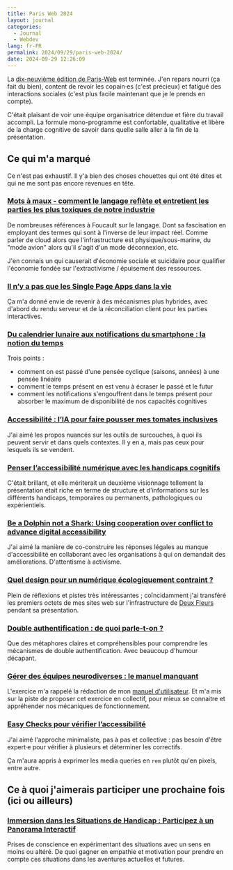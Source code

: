 ```yaml
---
title: Paris Web 2024
layout: journal
categories:
  - Journal
  - Webdev
lang: fr-FR
permalink: 2024/09/29/paris-web-2024/
date: 2024-09-29 12:26:09
---
```


La [dix-neuvième édition de Paris-Web](https://www.paris-web.fr/2024/) est terminée. J'en repars nourri (ça fait du bien), content de revoir les copain·es (c'est précieux) et fatigué des interactions sociales (c'est plus facile maintenant que je le prends en compte).

C'était plaisant de voir une équipe organisatrice détendue et fière du travail accompli. La formule mono-programme est confortable, qualitative et libère de la charge cognitive de savoir dans quelle salle aller à la fin de la présentation.

## Ce qui m'a marqué

Ce n'est pas exhaustif.
Il y'a bien des choses chouettes qui ont été dites et qui ne me sont pas encore revenues en tête.

### [Mots à maux - comment le langage reflète et entretient les parties les plus toxiques de notre industrie](https://www.paris-web.fr/2024/conference/mots-a-maux-comment-le-langage-reflete-et-entretient-les-parties-les-plus-toxiques-de-notre-industrie)

De nombreuses références à Foucault sur le langage. Dont sa fascisation en employant des termes qui sont à l'inverse de leur impact réel. Comme parler de <span lang=en>cloud</span> alors que l'infrastructure est physique/sous-marine, du "mode avion" alors qu'il s'agit d'un mode déconnexion, etc.

J'en connais un qui causerait d'économie sociale et suicidaire pour qualifier l'économie fondée sur l'extractivisme / épuisement des ressources.

### [Il n’y a pas que les Single Page Apps dans la vie ](https://www.paris-web.fr/2024/conference/il-ny-a-pas-que-les-single-page-apps-dans-la-vie)

Ça m'a donné envie de revenir à des mécanismes plus hybrides, avec d'abord du rendu serveur et de la réconciliation client pour les parties interactives.

### [Du calendrier lunaire aux notifications du smartphone : la notion du temps ](https://www.paris-web.fr/2024/conference/du-calendrier-lunaire-aux-notifications-du-smartphone-la-notion-du-temps)

Trois points :
- comment on est passé d'une pensée cyclique (saisons, années) à une pensée linéaire
- comment le temps présent en est venu à écraser le passé et le futur
- comment les notifications s'engouffrent dans le temps présent pour absorber le maximum de disponibilité de nos capacités cognitives

### [Accessibilité : l’IA pour faire pousser mes tomates inclusives](https://www.paris-web.fr/2024/conference/accessibilite-lia-pour-faire-pousser-mes-tomates-inclusives)

J'ai aimé les propos nuancés sur les outils de surcouches, à quoi ils peuvent servir et dans quels contextes. Il y en a, mais pas ceux pour lesquels ils se vendent.

### [Penser l’accessibilité numérique avec les handicaps cognitifs ](https://www.paris-web.fr/2024/conference/penser-laccessibilite-numerique-avec-les-handicaps-cognitifs)

C'était brillant, et elle mériterait un deuxième visionnage tellement la présentation était riche en terme de structure et d'informations sur les différents handicaps, temporaires ou permanents, pathologiques ou expérientiels.

### [Be a Dolphin not a Shark: Using cooperation over conflict to advance digital accessibility](https://www.paris-web.fr/2024/conference/be-a-dolphin-not-a-shark-using-cooperation-over-conflict-to-advance-digital-accessibility)

J'ai aimé la manière de co-construire les réponses légales au manque d'accessibilité en collaborant avec les organisations à qui on demandait des améliorations. D'attentisme à activisme.

### [Quel design pour un numérique écologiquement contraint ? ](https://www.paris-web.fr/2024/conference/quel-design-pour-un-numerique-ecologiquement-contraint)

Plein de réflexions et pistes très intéressantes ; coïncidamment j'ai transféré les premiers octets de mes sites web sur l'infrastructure de [Deux Fleurs](https://deuxfleurs.fr/) pendant sa présentation.

### [Double authentification : de quoi parle-t-on ?](https://www.paris-web.fr/2024/conference/double-authentification-de-quoi-parle-t-on)

Que des métaphores claires et compréhensibles pour comprendre les mécanismes de double authentification. Avec beaucoup d'humour décapant.

### [Gérer des équipes neurodiverses : le manuel manquant](https://www.paris-web.fr/2024/atelier/gerer-des-equipes-neurodiverses-le-manuel-manquant)

L'exercice m'a rappelé la rédaction de mon [manuel d'utilisateur](https://détour.studio/manuel/). Et m'a mis sur la piste de proposer cet exercice en collectif, pour mieux se connaitre et appréhender nos mécaniques de fonctionnement.

### [Easy Checks pour vérifier l’accessibilité ](https://www.paris-web.fr/2024/atelier/easy-checks-pour-verifier-laccessibilite)

J'ai aimé l'approche minimaliste, pas à pas et collective : pas besoin d'être expert·e pour vérifier à plusieurs et déterminer les correctifs.

Ça m'aura appris à exprimer les <span lang="en">media queries</span> en `rem` plutôt qu'en pixels, entre autre.

## Ce à quoi j'aimerais participer une prochaine fois (ici ou ailleurs)

### [Immersion dans les Situations de Handicap : Participez à un Panorama Interactif](https://www.paris-web.fr/2024/atelier/immersion-dans-les-situations-de-handicap-participez-a-un-panorama-interactif)

Prises de conscience en expérimentant des situations avec un sens en moins ou altéré. De quoi gagner en empathie et motivation pour prendre en compte ces situations dans les aventures actuelles et futures.
